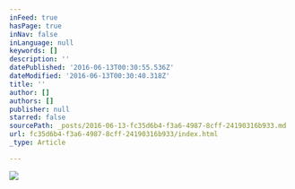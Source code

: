 ```yaml
---
inFeed: true
hasPage: true
inNav: false
inLanguage: null
keywords: []
description: ''
datePublished: '2016-06-13T00:30:55.536Z'
dateModified: '2016-06-13T00:30:40.318Z'
title: ''
author: []
authors: []
publisher: null
starred: false
sourcePath: _posts/2016-06-13-fc35d6b4-f3a6-4987-8cff-24190316b933.md
url: fc35d6b4-f3a6-4987-8cff-24190316b933/index.html
_type: Article

---
```

![](https://the-grid-user-content.s3-us-west-2.amazonaws.com/e7b4a22a-f26e-4f06-bdf0-6000ae2d911f.png)
